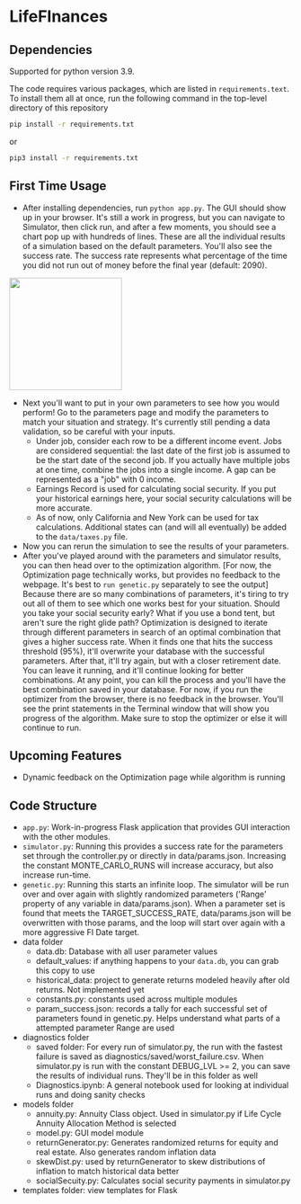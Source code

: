 # LifeFInances

## Dependencies
Supported for python version 3.9.

The code requires various packages, which are listed in `requirements.text`. To install them all at once, run the following command in the top-level directory of this repository
```bash
pip install -r requirements.txt
```
or 
```bash
pip3 install -r requirements.txt
```
## First Time Usage
- After installing dependencies, run `python app.py`. The GUI should show up in your browser. It's still a work in progress, but you can navigate to Simulator, then click run, and after a few moments, you should see a chart pop up with hundreds of lines. These are all the individual results of a simulation based on the default parameters. You'll also see the success rate. The success rate represents what percentage of the time you did not run out of money before the final year (default: 2090).

<img src="https://user-images.githubusercontent.com/3745832/206873001-fc1954ce-5610-46f1-955e-b158f7c96d2c.png" width="200">

- Next you'll want to put in your own parameters to see how you would perform! Go to the parameters page and modify the parameters to match your situation and strategy. It's currently still pending a data validation, so be careful with your inputs.
  - Under job, consider each row to be a different income event. Jobs are considered sequential: the last date of the first job is assumed to be the start date of the second job. If you actually have multiple jobs at one time, combine the jobs into a single income. A gap can be represented as a "job" with 0 income.
  - Earnings Record is used for calculating social security. If you put your historical earnings here, your social security calculations will be more accurate.
  - As of now, only California and New York can be used for tax calculations. Additional states can (and will all eventually) be added to the `data/taxes.py` file.
- Now you can rerun the simulation to see the results of your parameters.
- After you've played around with the parameters and simulator results, you can then head over to the optimization algorithm. [For now, the Optimization page technically works, but provides no feedback to the webpage. It's best to `run genetic.py` separately to see the output] Because there are so many combinations of parameters, it's tiring to try out all of them to see which one works best for your situation. Should you take your social security early? What if you use a bond tent, but aren't sure the right glide path? Optimization is designed to iterate through different parameters in search of an optimal combination that gives a higher success rate. When it finds one that hits the success threshold (95%), it'll overwrite your database with the successful parameters. After that, it'll try again, but with a closer retirement date. You can leave it running, and it'll continue looking for better combinations. At any point, you can kill the process and you'll have the best combination saved in your database. For now, if you run the optimizer from the browser, there is no feedback in the browser. You'll see the print statements in the Terminal window that will show you progress of the algorithm. Make sure to stop the optimizer or else it will continue to run.

## Upcoming Features
- Dynamic feedback on the Optimization page while algorithm is running

## Code Structure
- `app.py`: Work-in-progress Flask application that provides GUI interaction with the other modules.
- `simulator.py`: Running this provides a success rate for the parameters set through the controller.py or directly in data/params.json. Increasing the constant MONTE_CARLO_RUNS will increase accuracy, but also increase run-time.
- `genetic.py`: Running this starts an infinite loop. The simulator will be run over and over again with slightly randomized parameters ('Range' property of any variable in data/params.json). When a parameter set is found that meets the TARGET_SUCCESS_RATE, data/params.json will be overwritten with those params, and the loop will start over again with a more aggressive FI Date target.
- data folder
  - data.db: Database with all user parameter values
  - default_values: if anything happens to your `data.db`, you can grab this copy to use
  - historical_data: project to generate returns modeled heavily after old returns. Not implemented yet
  - constants.py: constants used across multiple modules
  - param_success.json: records a tally for each successful set of parameters found in genetic.py. Helps understand what parts of a attempted parameter Range are used
- diagnostics folder
  - saved folder: For every run of simulator.py, the run with the fastest failure is saved as diagnostics/saved/worst_failure.csv. When simulator.py is run with the constant DEBUG_LVL >= 2, you can save the results of individual runs. They'll be in this folder as well
  - Diagnostics.ipynb: A general notebook used for looking at individual runs and doing sanity checks
- models folder
  - annuity.py: Annuity Class object. Used in simulator.py if Life Cycle Annuity Allocation Method is selected 
  - model.py: GUI model module
  - returnGenerator.py: Generates randomized returns for equity and real estate. Also generates random inflation data
  - skewDist.py: used by returnGenerator to skew distributions of inflation to match historical data better
  - socialSecuity.py: Calculates social security payments in simulator.py
- templates folder: view templates for Flask
  
  
